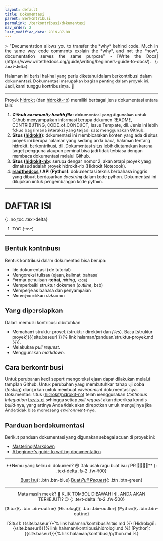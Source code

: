 ```yaml
---
layout: default
title: Dokumentasi
parent: Berkontribusi
permalink: /berkontribusi/dokumentasi
nav_order: 2
last_modified_date: 2019-07-09
---
```


<div align="justify" markdown="1">
> "Documentation allows you to transfer the *why* behind code. Much in the same way code comments explain the *why*, and not the *how*, documentation serves the same purpose" - [Write the Docs](https://www.writethedocs.org/guide/writing/beginners-guide-to-docs/).
{: .text-delta}
</div>

Halaman ini berisi hal-hal yang perlu diketahui dalam berkontribusi dalam dokumentasi. Dokumentasi merupakan bagian penting dalam proyek ini. Jadi, kami tunggu kontribusinya. 🙏

---

Proyek [hidrokit] (dan [hidrokit-nb]) memiliki berbagai jenis dokumentasi antara lain:
1. ***Github community health file***: dokumentasi yang digunakan untuk Github menyampaikan informasi berupa dokumen README, CONTRIBUTING, CODE_of_CONDUCT, Issue Template, dll. Jenis ini lebih fokus bagaimana interaksi yang terjadi saat menggunakan Github.
2. **Situs ([hidrokit])**: dokumentasi ini membicarakan konten yang ada di situs proyek ini berupa halaman yang sedang anda baca, halaman tentang hidrokit, berkontribusi, dll. Dokumentasi situs lebih diutamakan karena target pengguna ataupun peminat bisa jadi tidak terbiasa dengan membaca dokumentasi melalui Github.
3. **Situs ([hidrokit-nb])**: serupa dengan nomor 2, akan tetapi proyek yang dimaksud adalah proyek hidrokit-nb (Hidrokit Notebook).
4. **[readthedocs] / API (Python)**: dokumentasi teknis berbahasa inggris yang dibuat berdasarkan *docstring* dalam kode python. Dokumentasi ini ditujukan untuk pengembangan kode python.

<!-- LINK -->
[hidrokit]: https://taruma.github.io/hidrokit
[hidrokit-nb]: https://taruma.github.io/hidrokit-nb
[readthedocs]: https://hidrokit.readthedocs.io

---

# DAFTAR ISI
{: .no_toc .text-delta}

1. TOC
{:toc}

---

## Bentuk kontribusi

Bentuk kontribusi dalam dokumentasi bisa berupa:
- Ide dokumentasi (ide tutorial)
- Mengoreksi tulisan (ejaan, kalimat, bahasa)
- Format penulisan (**tebal**, *miring*, `kode`)
- Memperbaiki struktur dokumen (*outline*, bab)
- Memperjelas bahasa dan penyampaian
- Menerjemahkan dokumen

## Yang dipersiapkan

Dalam memulai kontribusi dibutuhkan:
- Memahami struktur proyek (struktur direktori dan _files_). Baca [struktur proyek]({{ site.baseurl }}{% link halaman/panduan/struktur-proyek.md %}).
- Melakukan _pull request_.
- Menggunakan _markdown_.

## Cara berkontribusi

Untuk perubahan kecil seperti mengoreksi ejaan dapat dilakukan melalui tampilan Github. Untuk perubahan yang membutuhkan tahap uji coba (*testing*) dianjurkan untuk membuat _environment_ dokumentasinya. Dokumentasi situs ([hidrokit]/[hidrokit-nb]) telah menggunakan *Continous Integration* [travis-ci] sehingga setiap _pull request_ akan diperiksa kondisi *build*-nya, yang artinya Anda tidak akan direpotkan untuk mengujinya jika Anda tidak bisa memasang _environment_-nya. 

[travis-ci]: https://travis-ci.com/

## Panduan berdokumentasi

Berikut panduan dokumentasi yang digunakan sebagai acuan di proyek ini:

- [Mastering Markdown](https://guides.github.com/features/mastering-markdown/)
- [A beginner’s guide to writing documentation](https://www.writethedocs.org/guide/writing/beginners-guide-to-docs/)

--- 

<div align="center" markdown="1">
**Nemu yang keliru di dokumen? 😳 Gak usah ragu buat isu / PR 🦹‍♀️🦹‍♂️**
{: .text-delta .fs-2 .fw-500}

[Buat Isu](https://github.com/taruma/hidrokit/issues/new/choose){: .btn .btn-blue}
[Buat _Pull Request_](https://github.com/taruma/hidrokit/compare){: .btn .btn-green}

</div>

---

<div align="center" markdown="1">
Mata masih melek? 🔆 KLIK TOMBOL DIBAWAH INI, ANDA AKAN TERKEJUT!? 😉
{: .text-delta .fs-2 .fw-500}

[Situs]{: .btn .btn-outline}
[Hidrologi]{: .btn .btn-outline}
[Python]{: .btn .btn-outline}

<!-- LINK -->
[Situs]:        {{site.baseurl}}{% link halaman/kontribusi/situs.md %}
[Hidrologi]:    {{site.baseurl}}{% link halaman/kontribusi/hidrologi.md %}
[Python]:       {{site.baseurl}}{% link halaman/kontribusi/python.md %}

</div>